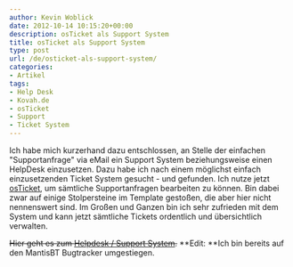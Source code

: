 ```yaml
---
author: Kevin Woblick
date: 2012-10-14 10:15:20+00:00
description: osTicket als Support System
title: osTicket als Support System
type: post
url: /de/osticket-als-support-system/
categories:
- Artikel
tags:
- Help Desk
- Kovah.de
- osTicket
- Support
- Ticket System
---
```


Ich habe mich kurzerhand dazu entschlossen, an Stelle der einfachen "Supportanfrage" via eMail ein Support System beziehungsweise einen HelpDesk einzusetzen. Dazu habe ich nach einem möglichst einfach einzusetzenden Ticket System gesucht - und gefunden.
Ich nutze jetzt [osTicket](http://osticket.com/), um sämtliche Supportanfragen bearbeiten zu können. Bin dabei zwar auf einige Stolpersteine im Template gestoßen, die aber hier nicht nennenswert sind. Im Großen und Ganzen bin ich sehr zufrieden mit dem System und kann jetzt sämtliche Tickets ordentlich und übersichtlich verwalten.

~~Hier geht es zum [Helpdesk / Support System](http://helpdesk.kovah.de/).~~
**Edit: **Ich bin bereits auf den MantisBT Bugtracker umgestiegen.
